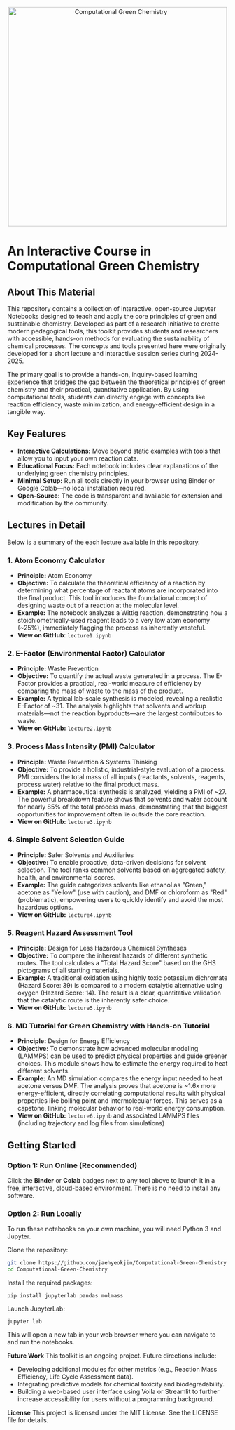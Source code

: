 <p align="center">
  <img src="https://jinjaehyeok.wordpress.com/wp-content/uploads/2025/08/jaehyeokjin-cc.png" alt="Computational Green Chemistry" width="500">
</p>

# An Interactive Course in Computational Green Chemistry

## About This Material
This repository contains a collection of interactive, open-source Jupyter Notebooks designed to teach and apply the core principles of green and sustainable chemistry. Developed as part of a research initiative to create modern pedagogical tools, this toolkit provides students and researchers with accessible, hands-on methods for evaluating the sustainability of chemical processes. The concepts and tools presented here were originally developed for a short lecture and interactive session series during 2024-2025.

The primary goal is to provide a hands-on, inquiry-based learning experience that bridges the gap between the theoretical principles of green chemistry and their practical, quantitative application. By using computational tools, students can directly engage with concepts like reaction efficiency, waste minimization, and energy-efficient design in a tangible way.

## Key Features
- **Interactive Calculations:** Move beyond static examples with tools that allow you to input your own reaction data.  
- **Educational Focus:** Each notebook includes clear explanations of the underlying green chemistry principles.  
- **Minimal Setup:** Run all tools directly in your browser using Binder or Google Colab—no local installation required.  
- **Open-Source:** The code is transparent and available for extension and modification by the community.  

## Lectures in Detail
Below is a summary of the each lecture available in this repository.

### 1. Atom Economy Calculator
- **Principle:** Atom Economy
- **Objective:** To calculate the theoretical efficiency of a reaction by determining what percentage of reactant atoms are incorporated into the final product. This tool introduces the foundational concept of designing waste out of a reaction at the molecular level.
- **Example:** The notebook analyzes a Wittig reaction, demonstrating how a stoichiometrically-used reagent leads to a very low atom economy (~25%), immediately flagging the process as inherently wasteful.
- **View on GitHub**: `lecture1.ipynb`  

### 2. E-Factor (Environmental Factor) Calculator
- **Principle:** Waste Prevention
- **Objective:** To quantify the actual waste generated in a process. The E-Factor provides a practical, real-world measure of efficiency by comparing the mass of waste to the mass of the product.
- **Example:** A typical lab-scale synthesis is modeled, revealing a realistic E-Factor of ~31. The analysis highlights that solvents and workup materials—not the reaction byproducts—are the largest contributors to waste.
- **View on GitHub:** `lecture2.ipynb`  

### 3. Process Mass Intensity (PMI) Calculator
- **Principle:** Waste Prevention & Systems Thinking
- **Objective:** To provide a holistic, industrial-style evaluation of a process. PMI considers the total mass of all inputs (reactants, solvents, reagents, process water) relative to the final product mass.
- **Example:** A pharmaceutical synthesis is analyzed, yielding a PMI of ~27. The powerful breakdown feature shows that solvents and water account for nearly 85% of the total process mass, demonstrating that the biggest opportunities for improvement often lie outside the core reaction.
- **View on GitHub:** `lecture3.ipynb`  

### 4. Simple Solvent Selection Guide
- **Principle:** Safer Solvents and Auxiliaries
- **Objective:** To enable proactive, data-driven decisions for solvent selection. The tool ranks common solvents based on aggregated safety, health, and environmental scores.
- **Example:** The guide categorizes solvents like ethanol as "Green," acetone as "Yellow" (use with caution), and DMF or chloroform as "Red" (problematic), empowering users to quickly identify and avoid the most hazardous options.
- **View on GitHub:** `lecture4.ipynb`  

### 5. Reagent Hazard Assessment Tool
- **Principle:** Design for Less Hazardous Chemical Syntheses
- **Objective:** To compare the inherent hazards of different synthetic routes. The tool calculates a "Total Hazard Score" based on the GHS pictograms of all starting materials.
- **Example:** A traditional oxidation using highly toxic potassium dichromate (Hazard Score: 39) is compared to a modern catalytic alternative using oxygen (Hazard Score: 14). The result is a clear, quantitative validation that the catalytic route is the inherently safer choice.
- **View on GitHub:** `lecture5.ipynb`  

### 6. MD Tutorial for Green Chemistry with Hands-on Tutorial
- **Principle:** Design for Energy Efficiency
- **Objective:** To demonstrate how advanced molecular modeling (LAMMPS) can be used to predict physical properties and guide greener choices. This module shows how to estimate the energy required to heat different solvents.
- **Example:** An MD simulation compares the energy input needed to heat acetone versus DMF. The analysis proves that acetone is ~1.6x more energy-efficient, directly correlating computational results with physical properties like boiling point and intermolecular forces. This serves as a capstone, linking molecular behavior to real-world energy consumption.
- **View on GitHub:** `lecture6.ipynb` and associated LAMMPS files (including trajectory and log files from simulations)

## Getting Started
### Option 1: Run Online (Recommended)
Click the **Binder** or **Colab** badges next to any tool above to launch it in a free, interactive, cloud-based environment. There is no need to install any software.

### Option 2: Run Locally
To run these notebooks on your own machine, you will need Python 3 and Jupyter.

Clone the repository:
```bash
git clone https://github.com/jaehyeokjin/Computational-Green-Chemistry
cd Computational-Green-Chemistry
```
Install the required packages:
```
pip install jupyterlab pandas molmass
```
Launch JupyterLab:
```
jupyter lab
```
This will open a new tab in your web browser where you can navigate to and run the notebooks.

**Future Work**
This toolkit is an ongoing project. Future directions include:
- Developing additional modules for other metrics (e.g., Reaction Mass Efficiency, Life Cycle Assessment data).
- Integrating predictive models for chemical toxicity and biodegradability.
- Building a web-based user interface using Voila or Streamlit to further increase accessibility for users without a programming background.

**License**
This project is licensed under the MIT License. See the LICENSE file for details.



